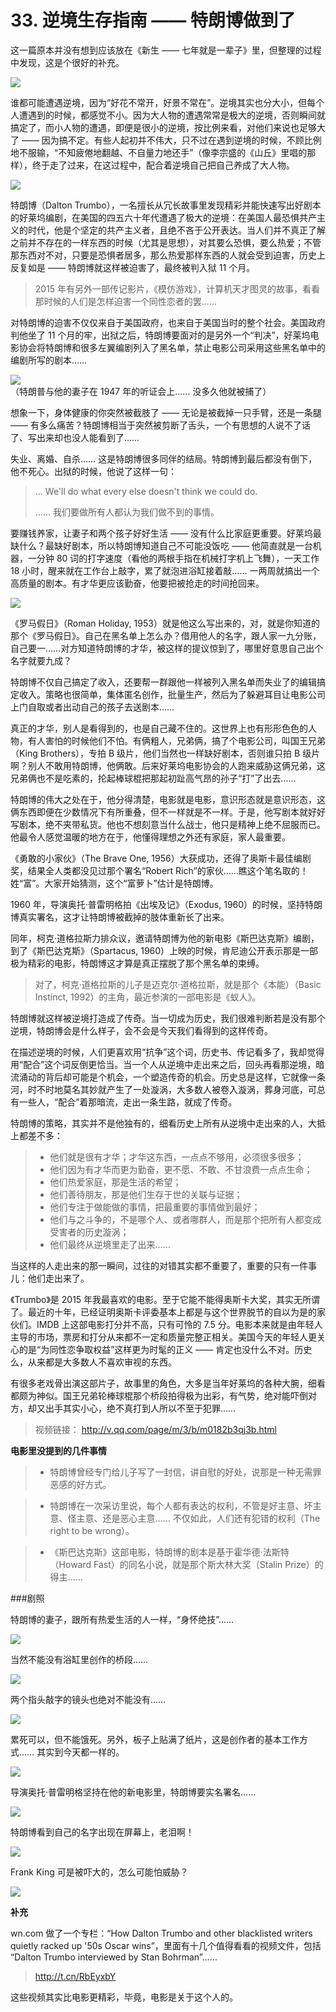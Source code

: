 # 33. 逆境生存指南 —— 特朗博做到了

这一篇原本并没有想到应该放在《新生 —— 七年就是一辈子》里，但整理的过程中发现，这是个很好的补充。

![](images/trumbo-1.jpg)

谁都可能遭遇逆境，因为“好花不常开，好景不常在”。逆境其实也分大小，但每个人遭遇到的时候，都感觉不小。因为大人物的遭遇常常是极大的逆境，否则瞬间就搞定了，而小人物的遭遇，即便是很小的逆境，按比例来看，对他们来说也足够大了 —— 因为搞不定。有些人起初并不伟大，只不过在遇到逆境的时候，不顾比例地不服输，“不知疲倦地翻越、不自量力地还手”（像李宗盛的《山丘》里唱的那样），终于走了过来，在这过程中，配合着逆境自己把自己养成了大人物。

![](images/trumbo-02.jpg)

特朗博（Dalton Trumbo），一名擅长从冗长故事里发现精彩并能快速写出好剧本的好莱坞编剧，在美国的四五六十年代遭遇了极大的逆境：在美国人最恐惧共产主义的时代，他是个坚定的共产主义者，且绝不吝于公开表达。当人们并不真正了解之前并不存在的一样东西的时候（尤其是思想），对其要么恐惧，要么热爱；不管那东西对不对，只要是恐惧者居多，那么热爱那样东西的人就会受到迫害，历史上反复如是 —— 特朗博就这样被迫害了，最终被判入狱 11 个月。

> 2015 年有另外一部传记影片，《模仿游戏》，计算机天才图灵的故事，看看那时候的人们是怎样迫害一个同性恋者的罢……

对特朗博的迫害不仅仅来自于美国政府，也来自于美国当时的整个社会。美国政府判他坐了 11 个月的牢，出狱之后，特朗博要面对的是另外一个“判决”，好莱坞电影协会将特朗博和很多左翼编剧列入了黑名单，禁止电影公司采用这些黑名单中的编剧所写的剧本……

![](images/trumbo-03.jpg)  
（特朗普与他的妻子在 1947 年的听证会上…… 没多久他就被捕了）

想象一下，身体健康的你突然被截肢了 —— 无论是被截掉一只手臂，还是一条腿 —— 有多么痛苦？特朗博相当于突然被剪断了舌头，一个有思想的人说不了话了、写出来却也没人能看到了……

失业、离婚、自杀…… 这是特朗博很多同伴的结局。特朗博到最后都没有倒下，他不死心。出狱的时候，他说了这样一句：

> ... We'll do what every else doesn't think we could do.
> 
> …… 我们要做所有人都认为我们做不到的事情。

要赚钱养家，让妻子和两个孩子好好生活 —— 没有什么比家庭更重要。好莱坞最缺什么？最缺好剧本，所以特朗博知道自己不可能没饭吃 —— 他简直就是一台机器，一分钟 80 词的打字速度（看他的两根手指在机械打字机上飞舞），一天工作 18 小时，醒来就在工作台上敲字，累了就泡进浴缸接着敲…… 一两周就搞出一个高质量的剧本。有才华更应该勤奋，他要把被抢走的时间抢回来。

![](images/trumbo-04.jpg)

《罗马假日》（Roman Holiday, 1953）就是他这么写出来的，对，就是你知道的那个《罗马假日》。自己在黑名单上怎么办？借用他人的名字，跟人家一九分账，自己要一……对方知道特朗博的才华，被这样的提议惊到了，哪里好意思自己出个名字就要九成？

特朗博不仅自己搞定了收入，还要帮一群跟他一样被列入黑名单而失业了的编辑搞定收入。策略也很简单，集体匿名创作，批量生产，然后为了躲避耳目让电影公司上门自取或者出动自己的孩子去送剧本……

真正的才华，别人是看得到的，也是自己藏不住的。这世界上也有形形色色的人物，有人害怕的时候他们不怕。有俩粗人，兄弟俩，搞了个电影公司，叫国王兄弟（King Brothers），专拍 B 级片，他们当然也一样缺好剧本，否则谁只拍 B 级片啊？别人不敢用特朗博，他俩敢。后来好莱坞电影协会的人跑来威胁这俩兄弟，这兄弟俩也不是吃素的，抡起棒球棍把那起初趾高气昂的孙子“打”了出去……

特朗博的伟大之处在于，他分得清楚，电影就是电影，意识形态就是意识形态，这俩东西即便在少数情况下有所重叠，但不一样就是不一样。于是，他写剧本就好好写剧本，绝不夹带私货。他也不想刻意当什么战士，他只是精神上绝不屈服而已。他最令人感觉温暖的地方在于，他懂得理想之外还有家庭，家人最重要。

《勇敢的小家伙》（The Brave One, 1956）大获成功，还得了奥斯卡最佳编剧奖，结果全人类都没见过那个署名“Robert Rich”的家伙……瞧这个笔名取的！姓“富”。大家开始猜测，这个“富萝卜”估计是特朗博。

1960 年，导演奥托·普雷明格拍《出埃及记》（Exodus, 1960）的时候，坚持特朗博真实署名，这才让特朗博被截掉的肢体重新长了出来。

同年，柯克·道格拉斯力排众议，邀请特朗博为他的新电影《斯巴达克斯》编剧，到了《斯巴达克斯》（Spartacus, 1960）上映的时候，肯尼迪公开表示那是一部极为精彩的电影，特朗博这才算是真正摆脱了那个黑名单的束缚。

> 对了，柯克·道格拉斯的儿子是迈克尔·道格拉斯，就是那个《本能）（Basic Instinct, 1992）的主角，最近参演的一部电影是《蚁人》。

特朗博就这样被逆境打造成了传奇。当一切成为历史，我们很难判断若是没有那个逆境，特朗博会是什么样子，会不会是今天我们看得到的这样传奇。

在描述逆境的时候，人们更喜欢用“抗争”这个词，历史书、传记看多了，我却觉得用“配合”这个词反倒更恰当。当一个人从逆境中走出来之后，回头再看那逆境，暗流涌动的背后却可能是个机会，一个塑造传奇的机会。历史总是这样，它就像一条河，时不时地莫名其妙就产生了一处漩涡，大多数人被卷入漩涡，葬身河底，可总有一些人，“配合”着那暗流，走出一条生路，就成了传奇。

特朗博的策略，其实并不是他独有的，细看历史上所有从逆境中走出来的人，大抵上都差不多：

> - 他们就是很有才华；才华这东西，一点点不够用，必须很多很多；
> - 他们因为有才华而更为勤奋，更不愿、不敢、不甘浪费一点点生命；
> - 他们热爱家庭，那是生活的希望；
> - 他们善待朋友，那是他们生存于世的关联与证据；
> - 他们专注于做能做的事情，把最重要的事情做到最好；
> - 他们与之斗争的，不是哪个人、或者哪群人，而是那个把所有人都变成受害者的历史漩涡；
> - 他们最终从逆境里走了出来……

当这样的人走出来的那一瞬间，过往的对错其实都不重要了，重要的只有一件事儿：他们走出来了。

《Trumbo》是 2015 年我最喜欢的电影。至于它能不能得奥斯卡大奖，其实无所谓了。最近的十年，已经证明奥斯卡评委基本上都是与这个世界脱节的自以为是的家伙们。IMDB 上这部电影打分并不高，只有可怜的 7.5 分。电影本来就是由年轻人主导的市场，票房和打分从来都不一定和质量完整正相关。美国今天的年轻人更关心的是“为同性恋争取权益”这样更为时髦的正义 —— 肯定也没什么不对。历史么，从来都是大多数人不喜欢审视的东西。

有很多老戏骨出演这部片子，故事里的角色，大多是当年好莱坞的各种大腕，细看都颇为神似。国王兄弟轮棒球棍那个桥段拍得极为出彩，有气势，绝对能吓倒对方，却又出手其实小心，绝不真打到人所以不至于犯罪……

> 视频链接：
> http://v.qq.com/page/m/3/b/m0182b3qj3b.html

**电影里没提到的几件事情**

> - 特朗博曾经专门给儿子写了一封信，讲自慰的好处，说那是一种无需罪恶感的好方式。

> - 特朗博在一次采访里说，每个人都有表达的权利，不管是好主意、坏主意、怪主意、还是恶心主意…… 不仅如此，人们还有犯错的权利（The right to be wrong）。

> - 《斯巴达克斯》这部电影，特朗博的剧本是基于霍华德·法斯特（Howard Fast）的同名小说，就是那个斯大林大奖（Stalin Prize）的得主……

###剧照

特朗博的妻子，跟所有热爱生活的人一样，“身怀绝技”……

![](images/trumbo-05.jpg)

当然不能没有浴缸里创作的桥段……

![](images/trumbo-06.jpg)

两个指头敲字的镜头也绝对不能没有……

![](images/trumbo-07.jpg)

累死可以，但不能饿死。另外，板子上贴满了纸片，这是创作者的基本工作方式…… 其实到今天都一样的。

![](images/trumbo-08.jpg)

导演奥托·普雷明格坚持在他的新电影里，特朗博要实名署名……

![](images/trumbo-09.jpg)

特朗博看到自己的名字出现在屏幕上，老泪啊！

![](images/trumbo-10.jpg)

Frank King 可是被吓大的，怎么可能怕威胁？

![](images/trumbo-11.jpg)

**补充**

wn.com 做了一个专栏：“How Dalton Trumbo and other blacklisted writers quietly racked up '50s Oscar wins”，里面有十几个值得看看的视频文件，包括 “Dalton Trumbo interviewed by Stan Bohrman”……

> http://t.cn/RbEyxbY

这些视频其实比电影更精彩，毕竟，电影是关于这个人的。

